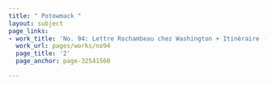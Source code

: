 ```yaml
---
title: " Potowmack "
layout: subject
page_links:
- work_title: 'No. 94: Lettre Rochambeau chez Washington + Itinéraire - 1781/09/11'
  work_url: pages/works/no94
  page_title: '2'
  page_anchor: page-32541560

---
```

